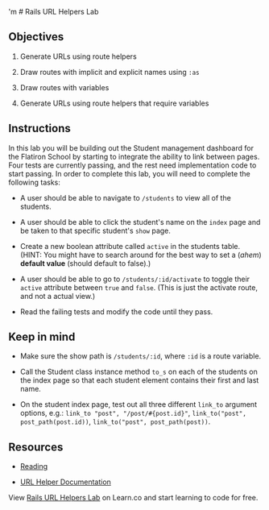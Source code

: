 'm # Rails URL Helpers Lab

## Objectives

1. Generate URLs using route helpers

2. Draw routes with implicit and explicit names using `:as`

3. Draw routes with variables

4. Generate URLs using route helpers that require variables

## Instructions

In this lab you will be building out the Student management dashboard for the Flatiron School by starting to integrate the ability to link between pages. Four tests are currently passing, and the rest need implementation code to start passing. In order to complete this lab, you will need to complete the following tasks:

- A user should be able to navigate to `/students` to view all of the students.

- A user should be able to click the student's name on the `index` page and be taken to that specific student's `show` page.

- Create a new boolean attribute called `active` in the students table. (HINT: You might have to search around for the best way to set a (_ahem_) **default value** (should default to false).)

- A user should be able to go to `/students/:id/activate` to toggle their `active` attribute between `true` and `false`. (This is just the activate route, and not a actual view.)

- Read the failing tests and modify the code until they pass.

## Keep in mind

- Make sure the show path is `/students/:id`, where `:id` is a route variable.

- Call the Student class instance method `to_s` on each of the students on the index page so that each student element contains their first and last name.

- On the student index page, test out all three different `link_to` argument options, e.g.: `link_to "post", "/post/#{post.id}"`, `link_to("post", post_path(post.id))`, `link_to("post", post_path(post))`.

## Resources

- [Reading](https://github.com/learn-co-curriculum/rails-url-helpers-readme)

- [URL Helper Documentation](http://api.rubyonrails.org/classes/ActionView/Helpers/UrlHelper.html)

<p class='util--hide'>View <a href='https://learn.co/lessons/rails-url-helpers-lab'>Rails URL Helpers Lab</a> on Learn.co and start learning to code for free.</p>
